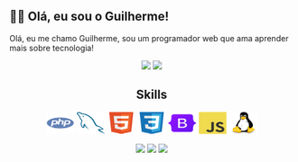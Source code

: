 ## 👋🏻 Olá, eu sou o Guilherme!

<p>Olá, eu me chamo Guilherme, sou um programador web que ama aprender mais sobre tecnologia!</p>
  
 <div align="center">
  <img height="180em" src="https://github-readme-stats.vercel.app/api?username=Guilherme-TI&show_icons=true&theme=dark&include_all_commits=true&count_private=true">
  <img height="180em" src="https://github-readme-stats.vercel.app/api/top-langs/?username=Guilherme-TI&layout=compact&langs_count=7&theme=dark">
</div>
  
<div align="center">
  <h2>Skills</h2>
  <img align="center" alt="Gui-PHP" height="40" width="50" src="https://raw.githubusercontent.com/devicons/devicon/master/icons/php/php-plain.svg">
  <img align="center" alt="Gui-Sql" height="40" width="50" src="https://raw.githubusercontent.com/devicons/devicon/master/icons/mysql/mysql-plain.svg">
  <img align="center" alt="Gui-HTML" height="40" width="50" src="https://raw.githubusercontent.com/devicons/devicon/master/icons/html5/html5-original.svg">
  <img align="center" alt="Gui-CSS" height="40" width="50" src="https://raw.githubusercontent.com/devicons/devicon/master/icons/css3/css3-original.svg">
  <img align="center" alt="Gui-Bootstrap" height="40" width="50" src="https://raw.githubusercontent.com/devicons/devicon/master/icons/bootstrap/bootstrap-original.svg">
  <img align="center" alt="Gui-js" height="40" width="50" src="https://raw.githubusercontent.com/devicons/devicon/master/icons/javascript/javascript-original.svg">
    <img align="center" alt="Gui-js" height="40" width="50" src="https://raw.githubusercontent.com/devicons/devicon/master/icons/linux/linux-original.svg">
 </div><br>
  
<div align="center"> 
  <a href="https://www.instagram.com/luizgui.dev/" target="_blank"><img src="https://img.shields.io/badge/-Instagram-%23333?style=for-the-badge&logo=instagram&logoColor=white" target="_blank"></a>
 <a href="https://github.com/Guilherme-TI" target="_blank"><img src="https://img.shields.io/badge/GitHub-%23333?style=for-the-badge&logo=github&logoColor=white" target="_blank"></a> 
  <a href="luizguikira@gmail.com"><img src="https://img.shields.io/badge/-Gmail-%23333?style=for-the-badge&logo=gmail&logoColor=white" target="_blank"></a>
</div>
